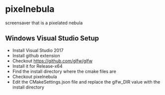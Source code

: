 # pixelnebula
screensaver that is a pixelated nebula

## Windows Visual Studio Setup
* Install Visual Studio 2017
* Install github extension
* Checkout https://github.com/glfw/glfw
* Install it for Release-x64
* Find the install directory where the cmake files are
* Checkout pixelnebula
* Edit the CMakeSettings.json file and replace the glfw_DIR value with the install directory
